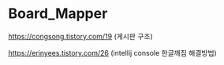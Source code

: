 # Board_Mapper

https://congsong.tistory.com/19 (게시판 구조)

https://erinyees.tistory.com/26 (intellij console 한글깨짐 해결방법)
